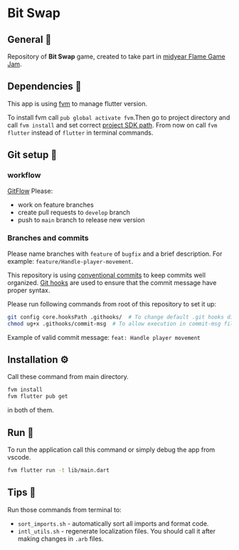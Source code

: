 # Bit Swap

## General :speech_balloon:

Repository of **Bit Swap** game, created to take part in [midyear Flame Game Jam](https://itch.io/jam/2nd-flame-game-jam).

## Dependencies :link:
This app is using [fvm](https://fvm.app) to manage flutter version.

To install fvm call `pub global activate fvm`.Then go to project directory and call `fvm install` and set correct [project SDK path](https://pub.dev/packages/fvm#configure-your-ide).
From now on call `fvm flutter` instead of `flutter` in terminal commands.

## Git setup :scroll:

### workflow

[GitFlow](https://www.atlassian.com/git/tutorials/comparing-workflows/gitflow-workflow)
Please:
- work on feature branches
- create pull requests to `develop` branch
- push to `main` branch to release new version

### Branches and commits

Please name branches with `feature` of `bugfix` and a brief description. For example: `feature/Handle-player-movement`.

This repository is using [conventional commits](https://h.daily-dev-tips.com/git-basics-conventional-commits) to keep commits well organized.
[Git hooks](https://git-scm.com/book/en/v2/Customizing-Git-Git-Hooks) are used to ensure that the commit message have proper syntax.

Please run following commands from root of this repository to set it up:

```bash
git config core.hooksPath .githooks/  # To change default .git hooks directory
chmod ug+x .githooks/commit-msg  # To allow execution in commit-msg file
```

Example of valid commit message: `feat: Handle player movement`

## Installation :gear:

Call these command from main directory.

```bash
fvm install
fvm flutter pub get
```

in both of them.

## Run :rocket:

To run the application call this command or simply debug the app from vscode.


```bash
fvm flutter run -t lib/main.dart
```

## Tips :information_desk_person:

Run those commands from terminal to:

* `sort_imports.sh` - automatically sort all imports and format code.
* `intl_utils.sh` - regenerate localization files. You should call it after making changes in `.arb` files.
